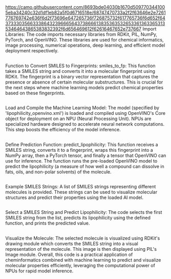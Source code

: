 ##
https://camo.githubusercontent.com/8693bde04030b1670d5097703441005eba34240c32d1df1eb82a5f0d6716518e/68747470733a2f2f63646e2e7261776769742e636f6d2f73696e647265736f726875732f617765736f6d652f643733303566333864323966656437386661383536353265336136336531353464643865383832392f6d656469612f62616467652e737667
Import Libraries: The code imports necessary libraries from RDKit, PIL, NumPy, PyTorch, and OpenVINO. These libraries are used for chemical informatics, image processing, numerical operations, deep learning, and efficient model deployment respectively.

##
Function to Convert SMILES to Fingerprints:
smiles_to_fp: This function takes a SMILES string and converts it into a molecular fingerprint using RDKit. The fingerprint is a binary vector representation that captures the presence or absence of certain molecular substructures. This is crucial for the next steps where machine learning models predict chemical properties based on these fingerprints.
##
Load and Compile the Machine Learning Model:
The model (specified by 'lipophilicity_openvino.xml') is loaded and compiled using OpenVINO's Core object for deployment on an NPU (Neural Processing Unit). NPUs are specialized hardware designed to accelerate neural network computations. This step boosts the efficiency of the model inference.
##
Define Prediction Function:
predict_lipophilicity: This function receives a SMILES string, converts it to a fingerprint, wraps this fingerprint into a NumPy array, then a PyTorch tensor, and finally a tensor that OpenVINO can use for inference. The function runs the pre-loaded OpenVINO model to predict the lipophilicity (a measure of how well a compound can dissolve in fats, oils, and non-polar solvents) of the molecule.
##
Example SMILES Strings:
A list of SMILES strings representing different molecules is provided. These strings can be used to visualize molecular structures and predict their properties using the loaded AI model.
##
Select a SMILES String and Predict Lipophilicity:
The code selects the first SMILES string from the list, predicts its lipophilicity using the defined function, and prints the predicted value.
##
Visualize the Molecule:
The selected molecule is visualized using RDKit's drawing module which converts the SMILES string into a visual representation of the molecule. This image is then displayed using PIL's Image module.
Overall, this code is a practical application of cheminformatics combined with machine learning to predict and visualize molecular properties efficiently, leveraging the computational power of NPUs for rapid model inference.
